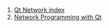  1. [Qt Network index](https://doc.qt.io/qt-5/qtnetwork-index.html)
 2. [Network Programming with Qt](https://doc.qt.io/qt-5/qtnetwork-programming.html)
